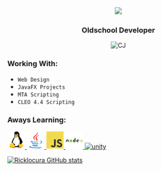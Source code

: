 <div align="center">
<img src="https://i.imgur.com/BNJMtQb.gif"/> <br>
<h3>Oldschool Developer</h3>
<img src="https://i.imgur.com/uxby7CY.png" alt="CJ" height="200"/> 
</div>

### Working With:
- ```Web Design```
- ```JavaFX Projects```
-  ```MTA Scripting```
- ```CLEO 4.4 Scripting```

### Aways Learning:

<p align="left"> 
<a href="https://www.linux.org/" target="_blank" rel="noreferrer"> <img src="https://raw.githubusercontent.com/devicons/devicon/master/icons/linux/linux-original.svg" alt="linux" width="40" height="40"/> </a><a href="https://www.java.com" target="_blank" rel="noreferrer"> <img src="https://raw.githubusercontent.com/devicons/devicon/master/icons/java/java-original.svg" alt="java" width="40" height="40"/> </a> <a href="https://developer.mozilla.org/en-US/docs/Web/JavaScript" target="_blank" rel="noreferrer"> <img src="https://raw.githubusercontent.com/devicons/devicon/master/icons/javascript/javascript-original.svg" alt="javascript" width="40" height="40"/> </a>  <a href="https://nodejs.org" target="_blank" rel="noreferrer"> <img src="https://raw.githubusercontent.com/devicons/devicon/master/icons/nodejs/nodejs-original-wordmark.svg" alt="nodejs" width="40" height="40"/> </a> <a href="https://unity.com/" target="_blank" rel="noreferrer"> <img src="https://www.vectorlogo.zone/logos/unity3d/unity3d-icon.svg" alt="unity" width="40" height="40"/> </a>

[![Ricklocura GitHub stats](https://github-readme-stats.vercel.app/api?username=rlzl&show_icons=true&theme=dark)](https://github.com/anuraghazra/github-readme-stats)

